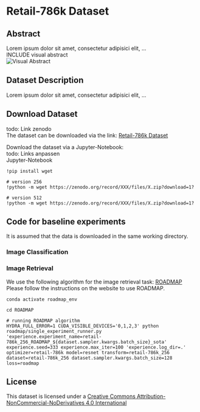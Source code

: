 # Retail-786k Dataset

## Abstract
Lorem ipsum dolor sit amet, consectetur adipisici elit, ...<br>
INCLUDE visual abstract<br>
![Visual Abstract](/images/YYY.png)

## Dataset Description
Lorem ipsum dolor sit amet, consectetur adipisici elit, ...

## Download Dataset
todo: Link zenodo<br>
The dataset can be downloaded via the link: [Retail-786k Dataset](https://zenodo.org/record/XXX.XXX)

Download the dataset via a Jupyter-Notebook:<br>
todo: Links anpassen<br>
Jupyter-Notebook
```
!pip install wget

# version 256
!python -m wget https://zenodo.org/record/XXX/files/X.zip?download=1?

# version 512
!python -m wget https://zenodo.org/record/XXX/files/X.zip?download=1?
```
## Code for baseline experiments
It is assumed that the data is downloaded in the same working directory.

### Image Classification

### Image Retrieval

We use the following algorithm for the image retrieval task: [ROADMAP](https://github.com/elias-ramzi/ROADMAP)<br>
Please follow the instructions on the website to use ROADMAP.<br>

```
conda activate roadmap_env

cd ROADMAP

# running ROADMAP algorithm
HYDRA_FULL_ERROR=1 CUDA_VISIBLE_DEVICES='0,1,2,3' python roadmap/single_experiment_runner.py 'experience.experiment_name=retail-786k_256_ROADMAP_${dataset.sampler.kwargs.batch_size}_sota' experience.seed=333 experience.max_iter=100 'experience.log_dir=.' optimizer=retail-786k model=resnet transform=retail-786k_256 dataset=retail-786k_256 dataset.sampler.kwargs.batch_size=128 loss=roadmap
```

## License
This dataset is licensed under a [Creative Commons Attribution-NonCommercial-NoDerivatives 4.0 International](https://creativecommons.org/licenses/by-nc-nd/4.0/)
